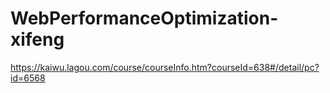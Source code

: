 # WebPerformanceOptimization-xifeng
https://kaiwu.lagou.com/course/courseInfo.htm?courseId=638#/detail/pc?id=6568

